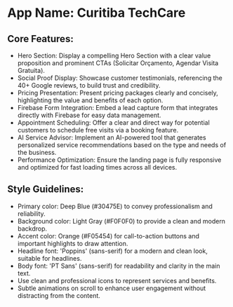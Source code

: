 # **App Name**: Curitiba TechCare

## Core Features:

- Hero Section: Display a compelling Hero Section with a clear value proposition and prominent CTAs (Solicitar Orçamento, Agendar Visita Gratuita).
- Social Proof Display: Showcase customer testimonials, referencing the 40+ Google reviews, to build trust and credibility.
- Pricing Presentation: Present pricing packages clearly and concisely, highlighting the value and benefits of each option.
- Firebase Form Integration: Embed a lead capture form that integrates directly with Firebase for easy data management.
- Appointment Scheduling: Offer a clear and direct way for potential customers to schedule free visits via a booking feature.
- AI Service Advisor: Implement an AI-powered tool that generates personalized service recommendations based on the type and needs of the business.
- Performance Optimization: Ensure the landing page is fully responsive and optimized for fast loading times across all devices.

## Style Guidelines:

- Primary color: Deep Blue (#30475E) to convey professionalism and reliability.
- Background color: Light Gray (#F0F0F0) to provide a clean and modern backdrop.
- Accent color: Orange (#F05454) for call-to-action buttons and important highlights to draw attention.
- Headline font: 'Poppins' (sans-serif) for a modern and clean look, suitable for headlines.
- Body font: 'PT Sans' (sans-serif) for readability and clarity in the main text.
- Use clean and professional icons to represent services and benefits.
- Subtle animations on scroll to enhance user engagement without distracting from the content.